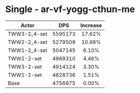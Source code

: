 # Single - ar-vf-yogg-cthun-me
| Actor | DPS | Increase |
|---|:---:|:---:|
|TWW3-2_4-set|5595173|17.62%|
|TWW2-2_4-set|5279509|10.98%|
|TWW1-2_4-set|5047145|6.10%|
|TWW2-2-set|4969310|4.46%|
|TWW3-2-set|4914124|3.30%|
|TWW1-2-set|4828736|1.51%|
|Base|4756975|0.00%|
